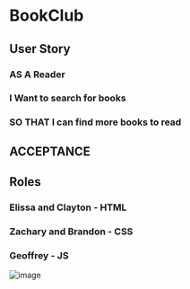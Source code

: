 # BookClub
## User Story
### AS A Reader
### I Want to search for books
### SO THAT I can find more books to read
## ACCEPTANCE
###
## Roles
### Elissa and Clayton - HTML
### Zachary and Brandon - CSS
### Geoffrey - JS
![image](https://user-images.githubusercontent.com/118697673/222631012-211c76fc-7287-4435-bdd8-f9dcbc66a037.png)
